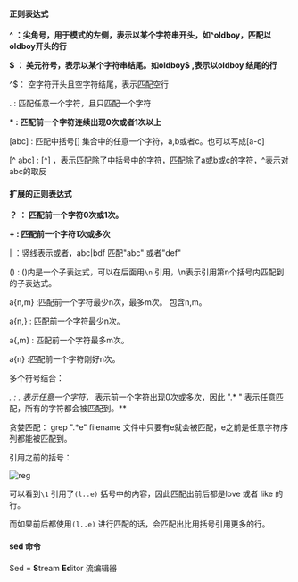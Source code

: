 #### 正则表达式

**^  ：尖角号，用于模式的左侧，表示以某个字符串开头，如^oldboy，匹配以oldboy开头的行**

**$ ： 美元符号，表示以某个字符串结尾。如oldboy\$ ,表示以oldboy 结尾的行**

^$： 空字符开头且空字符结尾，表示匹配空行

.    : 匹配任意一个字符，且只匹配一个字符

**\*   : 匹配前一个字符连续出现0次或者1次以上**

[abc]  :  匹配中括号[] 集合中的任意一个字符，a,b或者c。也可以写成[a-c]

[^ abc] : [^] ，表示匹配除了中括号中的字符，匹配除了a或b或c的字符，^表示对abc的取反

#### 扩展的正则表达式

**？ ： 匹配前一个字符0次或1次。**

**\+   :   匹配前一个字符1次或多次**

|   ：竖线表示或者，abc|bdf  匹配"abc" 或者"def"

()   :  ()内是一个子表达式，可以在后面用`\n` 引用，\n表示引用第n个括号内匹配到的子表达式。

a{n,m} :匹配前一个字符最少n次，最多m次。  包含n,m。

a{n,} : 匹配前一个字符最少n次。

a{,m}  : 匹配前一个字符最多m次。

a{n}  :匹配前一个字符刚好n次。

多个符号结合：

**.*   :  . 表示任意一个字符，* 表示前一个字符出现0次或多次，因此 ".* " 表示任意匹配，所有的字符都会被匹配到。**

贪婪匹配： grep  ".*e"   filename    文件中只要有e就会被匹配，e之前是任意字符序列都能被匹配到。

引用之前的括号：

![reg](E:\Files\LearnNotes\img_src\正则表达式之引用之前括号匹配的内容.png)

可以看到`\1` 引用了`(l..e)` 括号中的内容，因此匹配出前后都是love 或者 like 的行。

而如果前后都使用`(l..e)` 进行匹配的话，会匹配出比用括号引用更多的行。

#### sed 命令

Sed = **S**tream **Ed**itor   流编辑器
